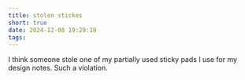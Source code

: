 ```yaml
---
title: stolen stickes
short: true
date: 2024-12-08 19:29:19
tags:
---
```


I think someone stole one of my partially used sticky pads I use for my design notes. Such a violation.